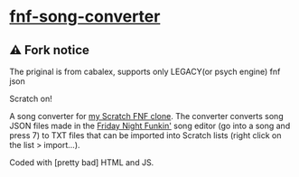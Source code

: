 # [fnf-song-converter](https://thetemmi.github.io/scratch-fnf-fork/)

## ⚠️ Fork notice

The priginal is from cabalex, supports only LEGACY(or psych engine) fnf json

Scratch on!

A song converter for [my Scratch FNF clone](https://scratch.mit.edu/projects/1210906975/). The converter converts song JSON files made in the [Friday Night Funkin'](https://ninja-muffin24.itch.io/funkin) song editor (go into a song and press 7) to TXT files that can be imported into Scratch lists (right click on the list > import...).

Coded with [pretty bad] HTML and JS.
